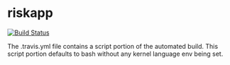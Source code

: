 # riskapp
[![Build Status](https://travis-ci.org/tjaskot/riskapp.svg?branch=master)](https://travis-ci.org/tjaskot/riskapp)

The .travis.yml file contains a script portion of the automated build. This script portion defaults to bash without any kernel language env being set.
